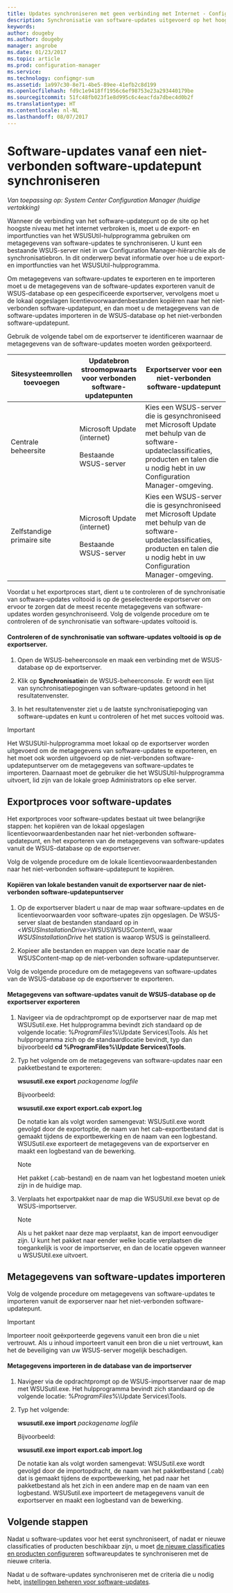 ```yaml
---
title: Updates synchroniseren met geen verbinding met Internet - Configuration Manager | Microsoft Docs
description: Synchronisatie van software-updates uitgevoerd op het hoogste niveau software-updatepunt dat niet is verbonden met Internet.
keywords: 
author: dougeby
ms.author: dougeby
manager: angrobe
ms.date: 01/23/2017
ms.topic: article
ms.prod: configuration-manager
ms.service: 
ms.technology: configmgr-sum
ms.assetid: 1a997c30-8e71-4be5-89ee-41efb2c8d199
ms.openlocfilehash: fd9c1e9418ff1956c6ef98753e23a293440179be
ms.sourcegitcommit: 51fc48fb023f1e8d995c6c4eacfda7dbec4d0b2f
ms.translationtype: HT
ms.contentlocale: nl-NL
ms.lasthandoff: 08/07/2017
---
```

# <a name="synchronize-software-updates-from-a-disconnected-software-update-point"></a>Software-updates vanaf een niet-verbonden software-updatepunt synchroniseren  

*Van toepassing op: System Center Configuration Manager (huidige vertakking)*

 Wanneer de verbinding van het software-updatepunt op de site op het hoogste niveau met het internet verbroken is, moet u de export- en importfuncties van het WSUSUtil-hulpprogramma gebruiken om metagegevens van software-updates te synchroniseren. U kunt een bestaande WSUS-server niet in uw Configuration Manager-hiërarchie als de synchronisatiebron. In dit onderwerp bevat informatie over hoe u de export- en importfuncties van het WSUSUtil-hulpprogramma.  

 Om metagegevens van software-updates te exporteren en te importeren moet u de metagegevens van de software-updates exporteren vanuit de WSUS-database op een gespecificeerde exportserver, vervolgens moet u de lokaal opgeslagen licentievoorwaardenbestanden kopiëren naar het niet-verbonden software-updatepunt, en dan moet u de metagegevens van de software-updates importeren in de WSUS-database op het niet-verbonden software-updatepunt.  

 Gebruik de volgende tabel om de exportserver te identificeren waarnaar de metagegevens van de software-updates moeten worden geëxporteerd.  

|Sitesysteemrollen toevoegen|Updatebron stroomopwaarts voor verbonden software-updatepunten|Exportserver voor een niet-verbonden software-updatepunt|  
|---------------------------|-----------------------------------------------------------------|------------------------------------------------------------|  
|Centrale beheersite|Microsoft Update (internet)<br /><br /> Bestaande WSUS-server|Kies een WSUS-server die is gesynchroniseed met Microsoft Update met behulp van de software-updateclassificaties, producten en talen die u nodig hebt in uw Configuration Manager-omgeving.|  
|Zelfstandige primaire site|Microsoft Update (internet)<br /><br /> Bestaande WSUS-server|Kies een WSUS-server die is gesynchroniseed met Microsoft Update met behulp van de software-updateclassificaties, producten en talen die u nodig hebt in uw Configuration Manager-omgeving.|  

 Voordat u het exportproces start, dient u te controleren of de synchronisatie van software-updates voltooid is op de geselecteerde exportserver om ervoor te zorgen dat de meest recente metagegevens van software-updates worden gesynchroniseerd. Volg de volgende procedure om te controleren of de synchronisatie van software-updates voltooid is.  

#### <a name="to-verify-that-software-updates-synchronization-has-completed-successfully-on-the-export-server"></a>Controleren of de synchronisatie van software-updates voltooid is op de exportserver.  

1.  Open de WSUS-beheerconsole en maak een verbinding met de WSUS-database op de exportserver.  

2.  Klik op **Synchronisatie**in de WSUS-beheerconsole. Er wordt een lijst van synchronisatiepogingen van software-updates getoond in het resultatenvenster.  

3.  In het resultatenvenster ziet u de laatste synchronisatiepoging van software-updates en kunt u controleren of het met succes voltooid was.  

> [!IMPORTANT]  
>  Het WSUSUtil-hulpprogramma moet lokaal op de exportserver worden uitgevoerd om de metagegevens van software-updates te exporteren, en het moet ook worden uitgevoerd op de niet-verbonden software-updatepuntserver om de metagegevens van software-updates te importeren. Daarnaast moet de gebruiker die het WSUSUtil-hulpprogramma uitvoert, lid zijn van de lokale groep Administrators op elke server.  

## <a name="export-process-for-software-updates"></a>Exportproces voor software-updates  
 Het exportproces voor software-updates bestaat uit twee belangrijke stappen: het kopiëren van de lokaal opgeslagen licentievoorwaardenbestanden naar het niet-verbonden software-updatepunt, en het exporteren van de metagegevens van software-updates vanuit de WSUS-database op de exportserver.  

 Volg de volgende procedure om de lokale licentievoorwaardenbestanden naar het niet-verbonden software-updatepunt te kopiëren.  

#### <a name="to-copy-local-files-from-the-export-server-to-the-disconnected-software-update-point-server"></a>Kopiëren van lokale bestanden vanuit de exportserver naar de niet-verbonden software-updatepuntserver  

1.  Op de exportserver bladert u naar de map waar software-updates en de licentievoorwaarden voor software-upates zijn opgeslagen. De WSUS-server slaat de bestanden standaard op in <*WSUSInstallationDrive*>\WSUS\WSUSContent\\, waar *WSUSInstallationDrive* het station is waarop WSUS is geïnstalleerd.  

2.  Kopieer alle bestanden en mappen van deze locatie naar de WSUSContent-map op de niet-verbonden software-updatepuntserver.  

 Volg de volgende procedure om de metagegevens van software-updates van de WSUS-database op de exportserver te exporteren.  

#### <a name="to-export-software-updates-metadata-from-the-wsus-database-on-the-export-server"></a>Metagegevens van software-updates vanuit de WSUS-database op de exportserver exporteren  

1.  Navigeer via de opdrachtprompt op de exportserver naar de map met WSUSutil.exe. Het hulpprogramma bevindt zich standaard op de volgende locatie: %*ProgramFiles*%\Update Services\Tools. Als het hulpprogramma zich op de standaardlocatie bevindt, typ dan bijvoorbeeld **cd %ProgramFiles%\Update Services\Tools**.  

2.  Typ het volgende om de metagegevens van software-updates naar een pakketbestand te exporteren:  

     **wsusutil.exe export**  *packagename*  *logfile*  

     Bijvoorbeeld:  

     **wsusutil.exe export export.cab export.log**  

     De notatie kan als volgt worden samengevat: WSUSutil.exe wordt gevolgd door de exportoptie, de naam van het cab-exportbestand dat is gemaakt tijdens de exportbewerking en de naam van een logbestand. WSUSutil.exe exporteert de metagegevens van de exportserver en maakt een logbestand van de bewerking.  

    > [!NOTE]  
    >  Het pakket (.cab-bestand) en de naam van het logbestand moeten uniek zijn in de huidige map.  

3.  Verplaats het exportpakket naar de map die WSUSUtil.exe bevat op de WSUS-importserver.  

    > [!NOTE]  
    >  Als u het pakket naar deze map verplaatst, kan de import eenvoudiger zijn. U kunt het pakket naar eender welke locatie verplaatsen die toegankelijk is voor de importserver, en dan de locatie opgeven wanneer u WSUSUtil.exe uitvoert.  

## <a name="import-software-updates-metadata"></a>Metagegevens van software-updates importeren  
 Volg de volgende procedure om metagegevens van software-updates te importeren vanuit de exporserver naar het niet-verbonden software-updatepunt.  

> [!IMPORTANT]  
>  Importeer nooit geëxporteerde gegevens vanuit een bron die u niet vertrouwt. Als u inhoud importeert vanuit een bron die u niet vertrouwt, kan het de beveiliging van uw WSUS-server mogelijk beschadigen.  

#### <a name="to-import-metadata-to-the-database-of-the-import-server"></a>Metagegevens importeren in de database van de importserver  

1.  Navigeer via de opdrachtprompt op de WSUS-importserver naar de map met WSUSutil.exe. Het hulpprogramma bevindt zich standaard op de volgende locatie: %*ProgramFiles*%\Update Services\Tools.  

2.  Typ het volgende:  

     **wsusutil.exe import**  *packagename*  *logfile*  

     Bijvoorbeeld:  

     **wsusutil.exe import export.cab import.log**  

     De notatie kan als volgt worden samengevat: WSUSutil.exe wordt gevolgd door de importopdracht, de naam van het pakketbestand (.cab) dat is gemaakt tijdens de exportbewerking, het pad naar het pakketbestand als het zich in een andere map en de naam van een logbestand. WSUSutil.exe importeert de metagegevens vanuit de exportserver en maakt een logbestand van de bewerking.  

## <a name="next-steps"></a>Volgende stappen
Nadat u software-updates voor het eerst synchroniseert, of nadat er nieuwe classificaties of producten beschikbaar zijn, u moet [de nieuwe classificaties en producten configureren](configure-classifications-and-products.md) softwareupdates te synchroniseren met de nieuwe criteria.

Nadat u de software-updates synchroniseren met de criteria die u nodig hebt, [instellingen beheren voor software-updates](manage-settings-for-software-updates.md).  
